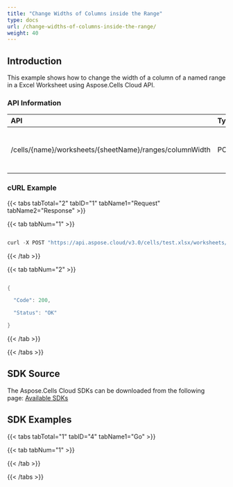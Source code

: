 ```yaml
---
title: "Change Widths of Columns inside the Range"
type: docs
url: /change-widths-of-columns-inside-the-range/
weight: 40
---
```


## **Introduction**
This example shows how to change the width of a column of a named range in a Excel Worksheet using Aspose.Cells Cloud API.
### **API Information**

|**API**|**Type**|**Description**|**Resource Link**|
| :- | :- | :- | :- |
|/cells/{name}/worksheets/{sheetName}/ranges/columnWidth|POST|Change the column width of a named range|[PostWorksheetCellsRangeColumnWidth](https://apireference.aspose.cloud/cells/#/Ranges/PostWorksheetCellsRangeColumnWidth)|
### **cURL Example**
{{< tabs tabTotal="2" tabID="1" tabName1="Request" tabName2="Response" >}}

{{< tab tabNum="1" >}}

```java

curl -X POST "https://api.aspose.cloud/v3.0/cells/test.xlsx/worksheets/Sheet1/ranges/columnWidth?value=20" -H "accept: application/json" -H "authorization: Bearer eyJhbGciOiJSUzI1NiIsInR5cCI6IkpXVCJ9.eyJuYmYiOjE1Njk2OTg3NzcsImV4cCI6MTU2OTc4NTE3NywiaXNzIjoiaHR0cHM6Ly9hcGkuYXNwb3NlLmNsb3VkIiwiYXVkIjpbImh0dHBzOi8vYXBpLmFzcG9zZS5jbG91ZC9yZXNvdXJjZXMiLCJhcGkucGxhdGZvcm0iLCJhcGkucHJvZHVjdHMiXSwiY2xpZW50X2lkIjoiOWYwYjI2ZDEtMGYxZi00MDNiLTliYTQtMTMzMzk4MGFjNmRiIiwiY2xpZW50X2lkU3J2SWQiOiIiLCJzY29wZSI6WyJhcGkucGxhdGZvcm0iLCJhcGkucHJvZHVjdHMiXX0.cTT1ew15ns0DFsstBkOidtlQcQsQMrlbOoA0kH1rA7R6kUbgwrHbC\_Us1AN5xsHe8Gb8R\_y8sSbDenm3xJkkSWSNXzOB7zr7HhK79sp-vUyfXkx8MCXFDlXdysNGT6ifZCag45PUgG-PQAnB2bpgrTQu8vIHyue5Iz4Wl9o\_FfTGlPsqNEQRXFY39mpsGD6jp0b2B-J3NI4fNwLILRs3GRX273\_5BCmAEf4o8Q72a1IlRzrGZK20gZ6V4\_CLUdMIG3CeE6Uojx97iLA7BpTFq4UdbMCLMTeexV1mWPdQ\_dMZ5zRsdIJVfvT169yx81P3gMeMSOBUv4\_Su9BO6KVqEw" -H "Content-Type: application/json" -d "{ \"ColumnCount\": 7, \"ColumnWidth\": 19, \"FirstColumn\": 0, \"FirstRow\": 9, \"Name\": \"string\", \"RefersTo\": \"string\", \"RowCount\": 1, \"RowHeight\": 15, \"Worksheet\": \"Sheet1\"}"

```

{{< /tab >}}

{{< tab tabNum="2" >}}

```java

{

  "Code": 200,

  "Status": "OK"

}

```

{{< /tab >}}

{{< /tabs >}}
## **SDK Source**
The Aspose.Cells Cloud SDKs can be downloaded from the following page: [Available SDKs](/available-sdks/)
## **SDK Examples**
{{< tabs tabTotal="1" tabID="4" tabName1="Go" >}}

{{< tab tabNum="1" >}}

{{< /tab >}}

{{< /tabs >}}
